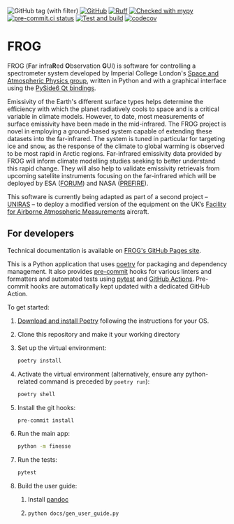 ![GitHub tag (with filter)](https://img.shields.io/github/v/tag/ImperialCollegeLondon/FROG)
[![GitHub](https://img.shields.io/github/license/ImperialCollegeLondon/FROG)](https://raw.githubusercontent.com/ImperialCollegeLondon/FROG/main/LICENCE.txt)
[![Ruff](https://img.shields.io/endpoint?url=https://raw.githubusercontent.com/astral-sh/ruff/main/assets/badge/v2.json)](https://github.com/astral-sh/ruff)
[![Checked with mypy](http://www.mypy-lang.org/static/mypy_badge.svg)](http://mypy-lang.org/)
[![pre-commit.ci status](https://results.pre-commit.ci/badge/github/ImperialCollegeLondon/FROG/main.svg)](https://results.pre-commit.ci/latest/github/ImperialCollegeLondon/FROG/main)
[![Test and build](https://github.com/ImperialCollegeLondon/FROG/actions/workflows/ci.yml/badge.svg)](https://github.com/ImperialCollegeLondon/FROG/actions/workflows/ci.yml)
[![codecov](https://codecov.io/gh/ImperialCollegeLondon/FROG/graph/badge.svg?token=4UILYHPMJT)](https://codecov.io/gh/ImperialCollegeLondon/FROG)

# FROG

FROG (**F**ar infra**R**ed **O**bservation **G**UI) is software for controlling a
spectrometer system developed by Imperial College London's [Space and Atmospheric
Physics group], written in Python and with a graphical interface using the [PySide6 Qt
bindings].

Emissivity of the Earth's different surface types helps determine the efficiency with
which the planet radiatively cools to space and is a critical variable in climate
models. However, to date, most measurements of surface emissivity have been made in the
mid-infrared. The FROG project is novel in employing a ground-based system capable of
extending these datasets into the far-infrared. The system is tuned in particular for
targeting ice and snow, as the response of the climate to global warming is observed to
be most rapid in Arctic regions. Far-infrared emissivity data provided by FROG will
inform climate modelling studies seeking to better understand this rapid change. They
will also help to validate emissivity retrievals from upcoming satellite instruments
focusing on the far-infrared which will be deployed by ESA ([FORUM]) and NASA
([PREFIRE]).

This software is currently being adapted as part of a second project &ndash; [UNIRAS]
&ndash; to deploy a modified version of the equipment on the UK’s [Facility for Airborne
Atmospheric Measurements] aircraft.

[Space and Atmospheric Physics group]: https://www.imperial.ac.uk/physics/research/communities/space-plasma-climate/
[PySide6 Qt bindings]: https://pypi.org/project/PySide6/
[FORUM]: https://www.esa.int/Applications/Observing_the_Earth/FutureEO/FORUM
[PREFIRE]: https://science.nasa.gov/mission/prefire/
[UNIRAS]: https://www.imperial.ac.uk/space-and-atmospheric-physics/research/missions-and-projects/atmospheric-missions/uniras/
[Facility for Airborne Atmospheric Measurements]: https://www.faam.ac.uk/

## For developers

Technical documentation is available on [FROG's GitHub Pages site](https://imperialcollegelondon.github.io/FROG/).

This is a Python application that uses [poetry](https://python-poetry.org) for packaging
and dependency management. It also provides [pre-commit](https://pre-commit.com/) hooks
for various linters and formatters and automated tests using
[pytest](https://pytest.org/) and [GitHub Actions](https://github.com/features/actions).
Pre-commit hooks are automatically kept updated with a dedicated GitHub Action.

To get started:

1. [Download and install Poetry](https://python-poetry.org/docs/#installation) following the instructions for your OS.
1. Clone this repository and make it your working directory
1. Set up the virtual environment:

   ```bash
   poetry install
   ```

1. Activate the virtual environment (alternatively, ensure any python-related command is preceded by `poetry run`):

   ```bash
   poetry shell
   ```

1. Install the git hooks:

   ```bash
   pre-commit install
   ```

1. Run the main app:

   ```bash
   python -m finesse
   ```

1. Run the tests:

   ```bash
   pytest
   ```

1. Build the user guide:

   1. Install [pandoc](https://pandoc.org/installing.html)

   1. ```bash
      python docs/gen_user_guide.py
      ```
